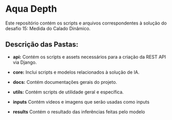 # Aqua Depth 

Este repositório contém os scripts e arquivos correspondentes à solução do desafio 15: Medida do Calado Dinâmico.

## Descrição das Pastas:

- **api:** Contém os scripts e assets necessários para a criação da REST API via Django.

- **core:** Inclui scripts e modelos relacionados à solução de IA.

- **docs:** Contém documentações gerais do projeto.

- **utils:** Contém scripts de utilidade geral e específica.
- **inputs** Contém videos e imagens que serão usadas como inputs
- **results** Contém o resultado das inferências feitas pelo modelo 

